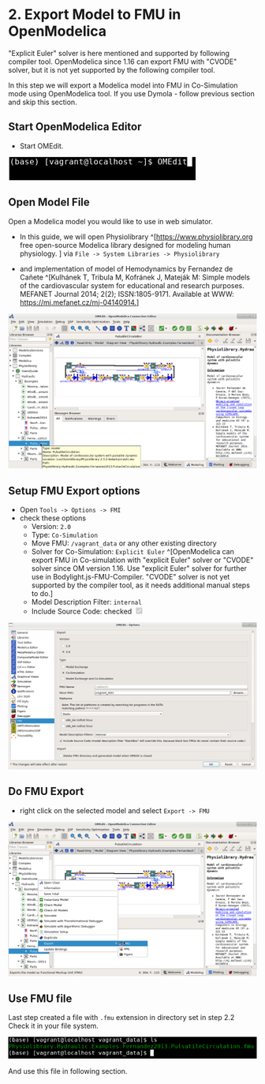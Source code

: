# 2. Export Model to FMU in OpenModelica

<div class="w3-panel w3-theme-l4 w3-border w3-display-container">
"Explicit Euler" solver is here mentioned and supported by following compiler tool. 
OpenModelica since 1.16 can export FMU with "CVODE" solver, but it is not yet supported by the following compiler tool.
</div>

In this step we will export a Modelica model into FMU in Co-Simulation mode using OpenModelica tool. If you use Dymola - follow previous section and skip this section.

## Start OpenModelica Editor 

* Start OMEdit.

![OMStart](OM_Start.png)


## Open Model File

Open a Modelica model you would like to use in web simulator. 
* In this guide, we will open Physiolibrary ^[https://www.physiolibrary.org free open-source Modelica library designed for modeling human physiology. ] via `File -> System Libraries -> Physiolibrary`

* and implementation of model of Hemodynamics by Fernandez de Cañete ^[Kulhánek T, Tribula M, Kofránek J, Mateják M: Simple models of the cardiovascular system for educational and research purposes. MEFANET Journal 2014; 2(2); ISSN:1805-9171. Available at WWW: https://mj.mefanet.cz/mj-04140914.] 

![OM_MeursModel](OM_CaneteModel.png)

## Setup FMU Export options
* Open `Tools -> Options -> FMI`
* check these options
  * Version: `2.0`
  * Type: `Co-Simulation`
  * Move FMU: `/vagrant_data` or any other existing directory
  * Solver for Co-Simulation: `Explicit Euler` ^[OpenModelica can export FMU in Co-simulation with "explicit Euler" solver or "CVODE" solver since OM version 1.16.
    Use "explicit Euler" solver for further use in Bodylight.js-FMU-Compiler. "CVODE" solver is not yet supported by the compiler tool,
    as it needs additional manual steps to do.]
  * Model Description Filter: `internal`
  * Include Source Code: checked <input type="checkbox" checked disabled/>

![OM_FMUSettings](OM_FMUSettings.png)

## Do FMU Export
  * right click on the selected model and select `Export -> FMU`

![OM_FMUExport](OM_FMUExport.png)


## Use FMU file

Last step created a file with `.fmu` extension in directory set in step 2.2 
Check it in your file system. 

![bash_FMUFile](bash_FMUFile.png)

And use this file in following section.

